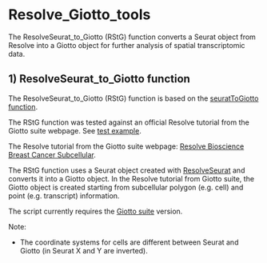 # Resolve_Giotto_tools

The ResolveSeurat_to_Giotto (RStG) function converts a Seurat object from Resolve into a Giotto object for further analysis of spatial transcriptomic data.

## 1) ResolveSeurat_to_Giotto function

The ResolveSeurat_to_Giotto (RStG) function is based on the [seuratToGiotto function](https://github.com/RubD/Giotto/blob/suite/R/interoperability.R).

The RStG function was tested against an official Resolve tutorial from the Giotto suite webpage. See [test example](https://github.com/mitrazad/Resolve_Giotto_tools/blob/main/RStG_tutorial.R).

The Resolve tutorial from the Giotto suite webpage: [Resolve Bioscience Breast Cancer Subcellular](https://giottosuite.readthedocs.io/en/latest/subsections/datasets/resolve_bc_210928.html).

The RStG function uses a Seurat object created with [ResolveSeurat](https://codebase.helmholtz.cloud/resolve_tools/resolve-analysis) and converts it into a Giotto object. In the Resolve tutorial from Giotto suite, the Giotto object is created starting from subcellular polygon (e.g. cell) and point (e.g. transcript) information.

The script currently requires the [Giotto suite](https://github.com/drieslab/Giotto_site_suite) version.

Note: 
+ The coordinate systems for cells are different between Seurat and Giotto (in Seurat X and Y are inverted).
